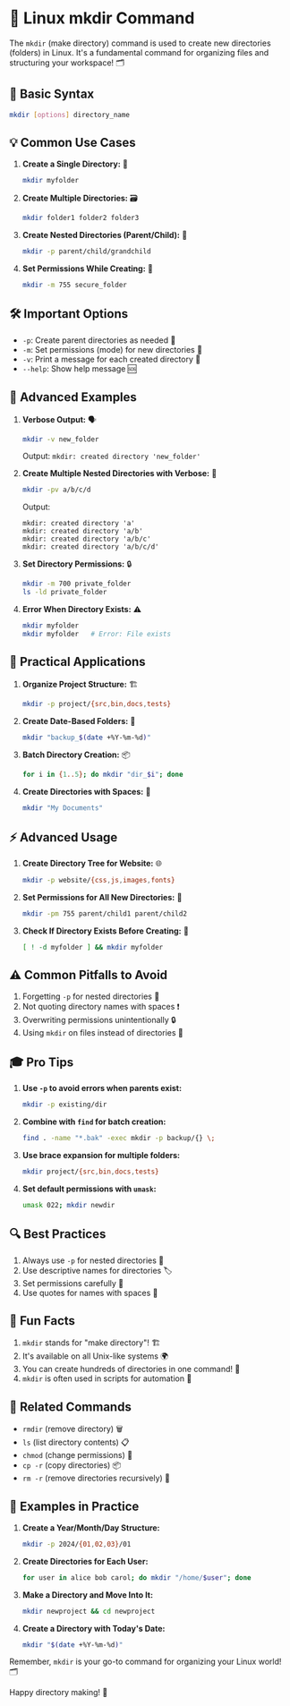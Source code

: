 # 📁 Linux mkdir Command

The `mkdir` (make directory) command is used to create new directories (folders) in Linux. It's a fundamental command for organizing files and structuring your workspace! 🗂️

## 📝 Basic Syntax
```bash
mkdir [options] directory_name
```

## 💡 Common Use Cases

1. **Create a Single Directory:** 📂
   ```bash
   mkdir myfolder
   ```

2. **Create Multiple Directories:** 🗃️
   ```bash
   mkdir folder1 folder2 folder3
   ```

3. **Create Nested Directories (Parent/Child):** 🌳
   ```bash
   mkdir -p parent/child/grandchild
   ```

4. **Set Permissions While Creating:** 🔐
   ```bash
   mkdir -m 755 secure_folder
   ```

## 🛠️ Important Options

- `-p`: Create parent directories as needed 🌲
- `-m`: Set permissions (mode) for new directories 🔑
- `-v`: Print a message for each created directory 📢
- `--help`: Show help message 🆘

## 🎯 Advanced Examples

1. **Verbose Output:** 🗣️
   ```bash
   mkdir -v new_folder
   ```
   Output: `mkdir: created directory 'new_folder'`

2. **Create Multiple Nested Directories with Verbose:** 🌲
   ```bash
   mkdir -pv a/b/c/d
   ```
   Output:
   ```
   mkdir: created directory 'a'
   mkdir: created directory 'a/b'
   mkdir: created directory 'a/b/c'
   mkdir: created directory 'a/b/c/d'
   ```

3. **Set Directory Permissions:** 🔒
   ```bash
   mkdir -m 700 private_folder
   ls -ld private_folder
   ```

4. **Error When Directory Exists:** ⚠️
   ```bash
   mkdir myfolder
   mkdir myfolder   # Error: File exists
   ```

## 💪 Practical Applications

1. **Organize Project Structure:** 🏗️
   ```bash
   mkdir -p project/{src,bin,docs,tests}
   ```

2. **Create Date-Based Folders:** 📅
   ```bash
   mkdir "backup_$(date +%Y-%m-%d)"
   ```

3. **Batch Directory Creation:** 📦
   ```bash
   for i in {1..5}; do mkdir "dir_$i"; done
   ```

4. **Create Directories with Spaces:** 📝
   ```bash
   mkdir "My Documents"
   ```

## ⚡ Advanced Usage

1. **Create Directory Tree for Website:** 🌐
   ```bash
   mkdir -p website/{css,js,images,fonts}
   ```

2. **Set Permissions for All New Directories:** 🔑
   ```bash
   mkdir -pm 755 parent/child1 parent/child2
   ```

3. **Check If Directory Exists Before Creating:** 🧐
   ```bash
   [ ! -d myfolder ] && mkdir myfolder
   ```

## ⚠️ Common Pitfalls to Avoid

1. Forgetting `-p` for nested directories 🚫
2. Not quoting directory names with spaces ❗
3. Overwriting permissions unintentionally 🔒
4. Using `mkdir` on files instead of directories 🛑

## 🎓 Pro Tips

1. **Use `-p` to avoid errors when parents exist:**
   ```bash
   mkdir -p existing/dir
   ```

2. **Combine with `find` for batch creation:**
   ```bash
   find . -name "*.bak" -exec mkdir -p backup/{} \;
   ```

3. **Use brace expansion for multiple folders:**
   ```bash
   mkdir project/{src,bin,docs,tests}
   ```

4. **Set default permissions with `umask`:**
   ```bash
   umask 022; mkdir newdir
   ```

## 🔍 Best Practices

1. Always use `-p` for nested directories 🌲
2. Use descriptive names for directories 🏷️
3. Set permissions carefully 🔐
4. Use quotes for names with spaces 📝

## 🎉 Fun Facts

1. `mkdir` stands for "make directory"! 🏗️
2. It's available on all Unix-like systems 🌍
3. You can create hundreds of directories in one command! 🚀
4. `mkdir` is often used in scripts for automation 🤖

## 🔗 Related Commands

- `rmdir` (remove directory) 🗑️
- `ls` (list directory contents) 📋
- `chmod` (change permissions) 🔑
- `cp -r` (copy directories) 📦
- `rm -r` (remove directories recursively) 🧹

## 🚀 Examples in Practice

1. **Create a Year/Month/Day Structure:**
   ```bash
   mkdir -p 2024/{01,02,03}/01
   ```

2. **Create Directories for Each User:**
   ```bash
   for user in alice bob carol; do mkdir "/home/$user"; done
   ```

3. **Make a Directory and Move Into It:**
   ```bash
   mkdir newproject && cd newproject
   ```

4. **Create a Directory with Today's Date:**
   ```bash
   mkdir "$(date +%Y-%m-%d)"
   ```

Remember, `mkdir` is your go-to command for organizing your Linux world! 🗂️

Happy directory making! 📁 
